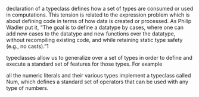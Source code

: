 declaration of
a typeclass defines how a set of types are consumed or used in computations.
This tension is related to the expression problem which is about defining
code in terms of how data is created or processed. As Philip Wadler put
it, “The goal is to define a datatype by cases, where one can add new cases
to the datatype and new functions over the datatype, without recompiling
existing code, and while retaining static type safety (e.g., no casts).”1

typeclasses allow us to generalize over a set of types in order to
define and execute a standard set of features for those types. For example

all the numeric literals and their various
types implement a typeclass called Num, which defines a standard set of
operators that can be used with any type of numbers.




